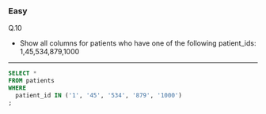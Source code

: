 ### Easy  
Q.10  
* Show all columns for patients who have one of the following patient_ids:   
1,45,534,879,1000

---
```SQL
SELECT *
FROM patients
WHERE
  patient_id IN ('1', '45', '534', '879', '1000')
;
```
